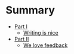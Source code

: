 # Summary

* [Part I](chapter-1/index.md)
    * [Writing is nice](chapter-1/article-1.md)
* [Part II](chapter-2/index.md)
    * [We love feedback](chapter-2/article-1.md)
